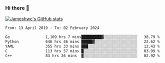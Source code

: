 ### Hi there 👋

[![Jameshwc's GitHub stats](https://github-readme-stats.vercel.app/api?username=jameshwc)](https://github.com/anuraghazra/github-readme-stats)

<!--START_SECTION:waka-->

```txt
From: 13 April 2019 - To: 02 February 2024

Go                1,109 hrs 7 mins█████████▓░░░░░░░░░░░░░░░   38.79 %
Python            646 hrs 46 mins █████▓░░░░░░░░░░░░░░░░░░░   22.62 %
YAML              355 hrs 33 mins ███░░░░░░░░░░░░░░░░░░░░░░   12.43 %
C                 113 hrs 57 mins █░░░░░░░░░░░░░░░░░░░░░░░░   03.99 %
C++               83 hrs 26 mins  ▓░░░░░░░░░░░░░░░░░░░░░░░░   02.92 %
```

<!--END_SECTION:waka-->